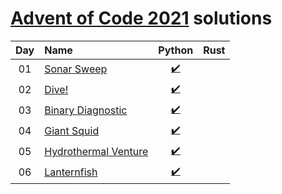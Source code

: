 [Advent of Code 2021](https://adventofcode.com) solutions
========================


| Day | Name | Python | Rust |
|:---:|:---|:---:|:---:|
| 01 | [Sonar Sweep][day01] | [:heavy_check_mark:](solutions/day01/main.py) |   |
| 02 | [Dive!][day02] | [:heavy_check_mark:](solutions/day02/main.py) |   |
| 03 | [Binary Diagnostic][day03] | [:heavy_check_mark:](solutions/day03/main.py) |   |
| 04 | [Giant Squid][day04] | [:heavy_check_mark:](solutions/day04/main.py) |   |
| 05 | [Hydrothermal Venture][day05] | [:heavy_check_mark:](solutions/day05/main.py) |   |
| 06 | [Lanternfish][day06] | [:heavy_check_mark:](solutions/day06/main.py) |   |

[day01]: https://adventofcode.com/2021/day/1
[day02]: https://adventofcode.com/2021/day/2
[day03]: https://adventofcode.com/2021/day/3
[day04]: https://adventofcode.com/2021/day/4
[day05]: https://adventofcode.com/2021/day/5
[day06]: https://adventofcode.com/2021/day/6
[day07]: https://adventofcode.com/2021/day/7
[day08]: https://adventofcode.com/2021/day/8
[day09]: https://adventofcode.com/2021/day/9
[day10]: https://adventofcode.com/2021/day/10
[day11]: https://adventofcode.com/2021/day/11
[day12]: https://adventofcode.com/2021/day/12
[day13]: https://adventofcode.com/2021/day/13
[day14]: https://adventofcode.com/2021/day/14
[day15]: https://adventofcode.com/2021/day/15
[day16]: https://adventofcode.com/2021/day/16
[day17]: https://adventofcode.com/2021/day/17
[day18]: https://adventofcode.com/2021/day/18
[day19]: https://adventofcode.com/2021/day/19
[day20]: https://adventofcode.com/2021/day/20
[day21]: https://adventofcode.com/2021/day/21
[day22]: https://adventofcode.com/2021/day/22
[day23]: https://adventofcode.com/2021/day/23
[day24]: https://adventofcode.com/2021/day/24
[day25]: https://adventofcode.com/2021/day/25
